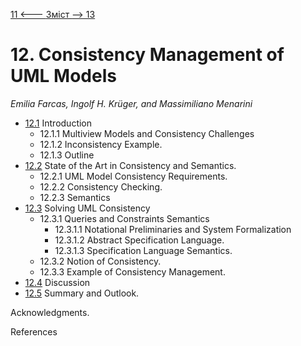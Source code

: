 [11 <--- ](11.md) [   Зміст   ](README.md) [--> 13](13.md)

# 12. Consistency Management of UML Models

*Emilia* *Farcas,* *Ingolf* *H.* *Krüger,* *and* *Massimiliano Menarini*

- [12.1](12_1.md)  Introduction 
  - 12.1.1  Multiview Models and Consistency Challenges 
  - 12.1.2  Inconsistency Example. 
  - 12.1.3  Outline 
- [12.2](12_2.md)  State of the Art in Consistency and Semantics. 
  - 12.2.1  UML Model Consistency Requirements. 
  - 12.2.2  Consistency Checking. 
  - 12.2.3  Semantics 
- [12.3](12_3.md)  Solving UML Consistency 
  - 12.3.1  Queries and Constraints Semantics 
    - 12.3.1.1  Notational Preliminaries and System Formalization 
    - 12.3.1.2  Abstract Specification Language. 
    - 12.3.1.3  Specification Language Semantics. 
  - 12.3.2  Notion of Consistency. 
  - 12.3.3  Example of Consistency Management. 
- [12.4](12_4.md)  Discussion 
- [12.5](12_5.md)  Summary and Outlook. 

Acknowledgments. 

References    